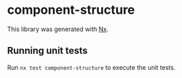 # component-structure

This library was generated with [Nx](https://nx.dev).

## Running unit tests

Run `nx test component-structure` to execute the unit tests.
